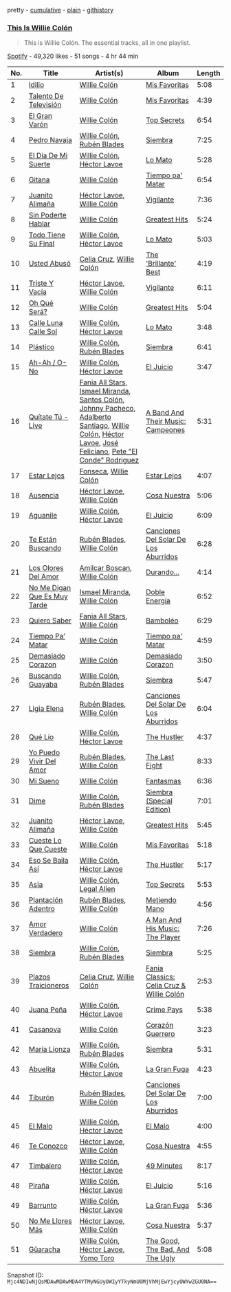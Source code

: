 pretty - [cumulative](/playlists/cumulative/37i9dQZF1DZ06evO4szWAU.md) - [plain](/playlists/plain/37i9dQZF1DZ06evO4szWAU) - [githistory](https://github.githistory.xyz/mackorone/spotify-playlist-archive/blob/main/playlists/plain/37i9dQZF1DZ06evO4szWAU)

### [This Is Willie Colón](https://open.spotify.com/playlist/37i9dQZF1DZ06evO4szWAU)

> This is Willie Colón\. The essential tracks, all in one playlist.

[Spotify](https://open.spotify.com/user/spotify) - 49,320 likes - 51 songs - 4 hr 44 min

| No. | Title | Artist(s) | Album | Length |
|---|---|---|---|---|
| 1 | [Idilio](https://open.spotify.com/track/6VQ2fI8goSX8mpSvytXkXR) | [Willie Colón](https://open.spotify.com/artist/7x5Slu7yTE5icZjNsc3OzW) | [Mis Favoritas](https://open.spotify.com/album/44rPp1bnN1eL9ld3QE1t9c) | 5:08 |
| 2 | [Talento De Televisión](https://open.spotify.com/track/3fRIuTih8bzc0vtY9fHhvF) | [Willie Colón](https://open.spotify.com/artist/7x5Slu7yTE5icZjNsc3OzW) | [Mis Favoritas](https://open.spotify.com/album/44rPp1bnN1eL9ld3QE1t9c) | 4:39 |
| 3 | [El Gran Varón](https://open.spotify.com/track/5XWfwjzFNl2pTB737fx7qr) | [Willie Colón](https://open.spotify.com/artist/7x5Slu7yTE5icZjNsc3OzW) | [Top Secrets](https://open.spotify.com/album/6ZgO4zBDcGJgLUCk2z0NLy) | 6:54 |
| 4 | [Pedro Navaja](https://open.spotify.com/track/7aKs8kWKKau0SDgaeyZMAX) | [Willie Colón](https://open.spotify.com/artist/7x5Slu7yTE5icZjNsc3OzW), [Rubén Blades](https://open.spotify.com/artist/5BwMgvRwlq61SmknvsVIQj) | [Siembra](https://open.spotify.com/album/7wOJ9RTQr05ytqROWtTPzy) | 7:25 |
| 5 | [El Día De Mi Suerte](https://open.spotify.com/track/7Kmfjms3yyhg2y56mN7EfZ) | [Willie Colón](https://open.spotify.com/artist/7x5Slu7yTE5icZjNsc3OzW), [Héctor Lavoe](https://open.spotify.com/artist/7opp16lU7VM3l2WBdGMYHP) | [Lo Mato](https://open.spotify.com/album/4TzXeIsjyPLaNvgOd84bwr) | 5:28 |
| 6 | [Gitana](https://open.spotify.com/track/4VTb5wB46sZDsfL8XgroGt) | [Willie Colón](https://open.spotify.com/artist/7x5Slu7yTE5icZjNsc3OzW) | [Tiempo pa' Matar](https://open.spotify.com/album/12fkmxSR5zWnxJqCyxDIy5) | 6:54 |
| 7 | [Juanito Alimaña](https://open.spotify.com/track/336Xdyzllb9WbJIC8XF90t) | [Héctor Lavoe](https://open.spotify.com/artist/7opp16lU7VM3l2WBdGMYHP), [Willie Colón](https://open.spotify.com/artist/7x5Slu7yTE5icZjNsc3OzW) | [Vigilante](https://open.spotify.com/album/0gNCmEbPNV1OJ6JIcExTB7) | 7:36 |
| 8 | [Sin Poderte Hablar](https://open.spotify.com/track/0cG5FL1bWUhhZTCaiRQVsg) | [Willie Colón](https://open.spotify.com/artist/7x5Slu7yTE5icZjNsc3OzW) | [Greatest Hits](https://open.spotify.com/album/4zAgB7K2I3oeUufUpSHwOZ) | 5:24 |
| 9 | [Todo Tiene Su Final](https://open.spotify.com/track/7r0ckjpJUZwOASD1VLJgS7) | [Willie Colón](https://open.spotify.com/artist/7x5Slu7yTE5icZjNsc3OzW), [Héctor Lavoe](https://open.spotify.com/artist/7opp16lU7VM3l2WBdGMYHP) | [Lo Mato](https://open.spotify.com/album/4TzXeIsjyPLaNvgOd84bwr) | 5:03 |
| 10 | [Usted Abusó](https://open.spotify.com/track/3FNjqlfbQ153UsLKhDIxHo) | [Celia Cruz](https://open.spotify.com/artist/2weA6hhVqTIN2gSn9PUB9U), [Willie Colón](https://open.spotify.com/artist/7x5Slu7yTE5icZjNsc3OzW) | [The 'Brillante' Best](https://open.spotify.com/album/1YTyamO7TMTaKM9vtfKk25) | 4:19 |
| 11 | [Triste Y Vacía](https://open.spotify.com/track/4eJXH4tss0nwgHlaPqMwSc) | [Héctor Lavoe](https://open.spotify.com/artist/7opp16lU7VM3l2WBdGMYHP), [Willie Colón](https://open.spotify.com/artist/7x5Slu7yTE5icZjNsc3OzW) | [Vigilante](https://open.spotify.com/album/0gNCmEbPNV1OJ6JIcExTB7) | 6:11 |
| 12 | [Oh Qué Será?](https://open.spotify.com/track/2n1MTLCis6qPSDKdr5XSDI) | [Willie Colón](https://open.spotify.com/artist/7x5Slu7yTE5icZjNsc3OzW) | [Greatest Hits](https://open.spotify.com/album/4zAgB7K2I3oeUufUpSHwOZ) | 5:04 |
| 13 | [Calle Luna Calle Sol](https://open.spotify.com/track/1Ics9ai6jbcHHBRaTy1HiD) | [Willie Colón](https://open.spotify.com/artist/7x5Slu7yTE5icZjNsc3OzW), [Héctor Lavoe](https://open.spotify.com/artist/7opp16lU7VM3l2WBdGMYHP) | [Lo Mato](https://open.spotify.com/album/4TzXeIsjyPLaNvgOd84bwr) | 3:48 |
| 14 | [Plástico](https://open.spotify.com/track/3ZIE8flTJ6WWn8wF0YzaaQ) | [Willie Colón](https://open.spotify.com/artist/7x5Slu7yTE5icZjNsc3OzW), [Rubén Blades](https://open.spotify.com/artist/5BwMgvRwlq61SmknvsVIQj) | [Siembra](https://open.spotify.com/album/7wOJ9RTQr05ytqROWtTPzy) | 6:41 |
| 15 | [Ah\-Ah / O\-No](https://open.spotify.com/track/5OmWm4rnwYwHAxWePNqaoK) | [Willie Colón](https://open.spotify.com/artist/7x5Slu7yTE5icZjNsc3OzW), [Héctor Lavoe](https://open.spotify.com/artist/7opp16lU7VM3l2WBdGMYHP) | [El Juicio](https://open.spotify.com/album/3VGeuVPBeITXJwWt2YUPZW) | 3:47 |
| 16 | [Quítate Tú \- Live](https://open.spotify.com/track/1rijHA5veEZDV5CrGLpex6) | [Fania All Stars](https://open.spotify.com/artist/1OdyhpUABf8avaZ9r8nI1u), [Ismael Miranda](https://open.spotify.com/artist/5S3BxZrK4hYN3fwsw8oumq), [Santos Colón](https://open.spotify.com/artist/3RTLdhg8OTJebOdXZ1oQsz), [Johnny Pacheco](https://open.spotify.com/artist/09947uhj2ZwU9mFXK5v50o), [Adalberto Santiago](https://open.spotify.com/artist/6tZxUxheS7w3953cQFOXkd), [Willie Colón](https://open.spotify.com/artist/7x5Slu7yTE5icZjNsc3OzW), [Héctor Lavoe](https://open.spotify.com/artist/7opp16lU7VM3l2WBdGMYHP), [José Feliciano](https://open.spotify.com/artist/7K78lVZ8XzkjfRSI7570FF), [Pete "El Conde" Rodriguez](https://open.spotify.com/artist/1Nl2RRbigQuX1TqV1tSPHa) | [A Band And Their Music: Campeones](https://open.spotify.com/album/4qKhAuom2JYxGkVw8fzFbp) | 5:31 |
| 17 | [Estar Lejos](https://open.spotify.com/track/4lmd6jUDk3bUWkID5w0CCA) | [Fonseca](https://open.spotify.com/artist/53KTldaJ8tHSkYU3nigfwP), [Willie Colón](https://open.spotify.com/artist/7x5Slu7yTE5icZjNsc3OzW) | [Estar Lejos](https://open.spotify.com/album/6lH96T5oRD0PSBkeblpq11) | 4:07 |
| 18 | [Ausencia](https://open.spotify.com/track/1r6oqZhRYStrYWSeGKuCFP) | [Héctor Lavoe](https://open.spotify.com/artist/7opp16lU7VM3l2WBdGMYHP), [Willie Colón](https://open.spotify.com/artist/7x5Slu7yTE5icZjNsc3OzW) | [Cosa Nuestra](https://open.spotify.com/album/2ta1doHAXdTOtLLoc02fZf) | 5:06 |
| 19 | [Aguanile](https://open.spotify.com/track/0pX477ap2l86BbHfKTncpM) | [Willie Colón](https://open.spotify.com/artist/7x5Slu7yTE5icZjNsc3OzW), [Héctor Lavoe](https://open.spotify.com/artist/7opp16lU7VM3l2WBdGMYHP) | [El Juicio](https://open.spotify.com/album/3VGeuVPBeITXJwWt2YUPZW) | 6:09 |
| 20 | [Te Están Buscando](https://open.spotify.com/track/3BBNvpNb4uBGetyf5R34ac) | [Rubén Blades](https://open.spotify.com/artist/5BwMgvRwlq61SmknvsVIQj), [Willie Colón](https://open.spotify.com/artist/7x5Slu7yTE5icZjNsc3OzW) | [Canciones Del Solar De Los Aburridos](https://open.spotify.com/album/1szanrwjas55YHd6OzZrCs) | 6:28 |
| 21 | [Los Olores Del Amor](https://open.spotify.com/track/7IohE5vxO2AdL0Amc5b8Qc) | [Amilcar Boscan](https://open.spotify.com/artist/4xrEN4FSoIGzynaT06oB6L), [Willie Colón](https://open.spotify.com/artist/7x5Slu7yTE5icZjNsc3OzW) | [Durando...](https://open.spotify.com/album/0yNoH92hDL674j5VHPLdCQ) | 4:14 |
| 22 | [No Me Digan Que Es Muy Tarde](https://open.spotify.com/track/5kiRyGmKOdmc2SyD3JqcSI) | [Ismael Miranda](https://open.spotify.com/artist/5S3BxZrK4hYN3fwsw8oumq), [Willie Colón](https://open.spotify.com/artist/7x5Slu7yTE5icZjNsc3OzW) | [Doble Energía](https://open.spotify.com/album/1t9CWp3ykgHF83aO4uYYmU) | 6:52 |
| 23 | [Quiero Saber](https://open.spotify.com/track/4NSE3aImn1LeqIMpNEKwVL) | [Fania All Stars](https://open.spotify.com/artist/1OdyhpUABf8avaZ9r8nI1u), [Willie Colón](https://open.spotify.com/artist/7x5Slu7yTE5icZjNsc3OzW) | [Bamboléo](https://open.spotify.com/album/10FXtMH6uOwaTMFs9bpmY2) | 6:29 |
| 24 | [Tiempo Pa’ Matar](https://open.spotify.com/track/6LC8pFSA5K9zJVSWiVQwf8) | [Willie Colón](https://open.spotify.com/artist/7x5Slu7yTE5icZjNsc3OzW) | [Tiempo pa' Matar](https://open.spotify.com/album/12fkmxSR5zWnxJqCyxDIy5) | 4:59 |
| 25 | [Demasiado Corazon](https://open.spotify.com/track/203xPsmlzOYbPoUv4WL2kM) | [Willie Colón](https://open.spotify.com/artist/7x5Slu7yTE5icZjNsc3OzW) | [Demasiado Corazon](https://open.spotify.com/album/2IgZZffWbFgLioltFU54VE) | 3:50 |
| 26 | [Buscando Guayaba](https://open.spotify.com/track/51pnSx6vfBzV8lkLLNFFpy) | [Willie Colón](https://open.spotify.com/artist/7x5Slu7yTE5icZjNsc3OzW), [Rubén Blades](https://open.spotify.com/artist/5BwMgvRwlq61SmknvsVIQj) | [Siembra](https://open.spotify.com/album/7wOJ9RTQr05ytqROWtTPzy) | 5:47 |
| 27 | [Ligia Elena](https://open.spotify.com/track/38UKG3bIB4gT3EzQqE3eEm) | [Rubén Blades](https://open.spotify.com/artist/5BwMgvRwlq61SmknvsVIQj), [Willie Colón](https://open.spotify.com/artist/7x5Slu7yTE5icZjNsc3OzW) | [Canciones Del Solar De Los Aburridos](https://open.spotify.com/album/1szanrwjas55YHd6OzZrCs) | 6:04 |
| 28 | [Qué Lío](https://open.spotify.com/track/3J4krWOV6J3mE6tNYiaqn2) | [Willie Colón](https://open.spotify.com/artist/7x5Slu7yTE5icZjNsc3OzW), [Héctor Lavoe](https://open.spotify.com/artist/7opp16lU7VM3l2WBdGMYHP) | [The Hustler](https://open.spotify.com/album/5trTLGiHIuTdRFw6DeP61C) | 4:37 |
| 29 | [Yo Puedo Vivir Del Amor](https://open.spotify.com/track/0eAYoOWUKQXvuqhD8Ez7hF) | [Rubén Blades](https://open.spotify.com/artist/5BwMgvRwlq61SmknvsVIQj), [Willie Colón](https://open.spotify.com/artist/7x5Slu7yTE5icZjNsc3OzW) | [The Last Fight](https://open.spotify.com/album/20JGWasfJLuT85SK6vNjzR) | 8:33 |
| 30 | [Mi Sueno](https://open.spotify.com/track/7L1SGKE5a8GeCY03uY4XUS) | [Willie Colón](https://open.spotify.com/artist/7x5Slu7yTE5icZjNsc3OzW) | [Fantasmas](https://open.spotify.com/album/7dY91yvJXIeBrzDhiMnYDW) | 6:36 |
| 31 | [Dime](https://open.spotify.com/track/1qrJSmYy08r64JG7h5NG0r) | [Willie Colón](https://open.spotify.com/artist/7x5Slu7yTE5icZjNsc3OzW), [Rubén Blades](https://open.spotify.com/artist/5BwMgvRwlq61SmknvsVIQj) | [Siembra \(Special Edition\)](https://open.spotify.com/album/0eEepSVOpeDUxu5TKcaZHJ) | 7:01 |
| 32 | [Juanito Alimaña](https://open.spotify.com/track/02c7d670y3o6IvkBPazlFu) | [Héctor Lavoe](https://open.spotify.com/artist/7opp16lU7VM3l2WBdGMYHP), [Willie Colón](https://open.spotify.com/artist/7x5Slu7yTE5icZjNsc3OzW) | [Greatest Hits](https://open.spotify.com/album/4zAgB7K2I3oeUufUpSHwOZ) | 5:45 |
| 33 | [Cueste Lo Que Cueste](https://open.spotify.com/track/4BNDskrn6uPYQAbenwJSDD) | [Willie Colón](https://open.spotify.com/artist/7x5Slu7yTE5icZjNsc3OzW) | [Mis Favoritas](https://open.spotify.com/album/44rPp1bnN1eL9ld3QE1t9c) | 5:18 |
| 34 | [Eso Se Baila Así](https://open.spotify.com/track/6idJ1C13ztOwTWnvipyTcV) | [Willie Colón](https://open.spotify.com/artist/7x5Slu7yTE5icZjNsc3OzW), [Héctor Lavoe](https://open.spotify.com/artist/7opp16lU7VM3l2WBdGMYHP) | [The Hustler](https://open.spotify.com/album/5trTLGiHIuTdRFw6DeP61C) | 5:17 |
| 35 | [Asia](https://open.spotify.com/track/3CfIDPm4i05VYkF0SvEWdb) | [Willie Colón](https://open.spotify.com/artist/7x5Slu7yTE5icZjNsc3OzW), [Legal Alien](https://open.spotify.com/artist/7vfizYhRy90JbEGQHUih3T) | [Top Secrets](https://open.spotify.com/album/6ZgO4zBDcGJgLUCk2z0NLy) | 5:53 |
| 36 | [Plantación Adentro](https://open.spotify.com/track/2OBZVLhtWun61t4Q94HcVR) | [Rubén Blades](https://open.spotify.com/artist/5BwMgvRwlq61SmknvsVIQj), [Willie Colón](https://open.spotify.com/artist/7x5Slu7yTE5icZjNsc3OzW) | [Metiendo Mano](https://open.spotify.com/album/3oOEQ4KB3ZegkjEvfHjiYn) | 4:56 |
| 37 | [Amor Verdadero](https://open.spotify.com/track/1OW3pXLhVdMm7giLW6siEm) | [Willie Colón](https://open.spotify.com/artist/7x5Slu7yTE5icZjNsc3OzW) | [A Man And His Music: The Player](https://open.spotify.com/album/2ZUUOq0b4wMipAz9TUSqGg) | 7:26 |
| 38 | [Siembra](https://open.spotify.com/track/362GCFRPvy9wChpMudJMAx) | [Willie Colón](https://open.spotify.com/artist/7x5Slu7yTE5icZjNsc3OzW), [Rubén Blades](https://open.spotify.com/artist/5BwMgvRwlq61SmknvsVIQj) | [Siembra](https://open.spotify.com/album/7wOJ9RTQr05ytqROWtTPzy) | 5:25 |
| 39 | [Plazos Traicioneros](https://open.spotify.com/track/2JNdjO7PwLCCOI9iATKZRQ) | [Celia Cruz](https://open.spotify.com/artist/2weA6hhVqTIN2gSn9PUB9U), [Willie Colón](https://open.spotify.com/artist/7x5Slu7yTE5icZjNsc3OzW) | [Fania Classics: Celia Cruz & Willie Colón](https://open.spotify.com/album/2Aa055iU5gYEcGNe7Mo0ht) | 2:53 |
| 40 | [Juana Peña](https://open.spotify.com/track/4GBxHI71GOyv9umXPnbs0z) | [Willie Colón](https://open.spotify.com/artist/7x5Slu7yTE5icZjNsc3OzW), [Héctor Lavoe](https://open.spotify.com/artist/7opp16lU7VM3l2WBdGMYHP) | [Crime Pays](https://open.spotify.com/album/31FDxX16G7sPB3p5bNhf8K) | 5:38 |
| 41 | [Casanova](https://open.spotify.com/track/6dQBpbW4zmZZwWuAB1Xiwc) | [Willie Colón](https://open.spotify.com/artist/7x5Slu7yTE5icZjNsc3OzW) | [Corazón Guerrero](https://open.spotify.com/album/49qrC2ziwxKumQm96y3cO5) | 3:23 |
| 42 | [María Lionza](https://open.spotify.com/track/5MyPzq1IsxS1x7FkhdpJUF) | [Willie Colón](https://open.spotify.com/artist/7x5Slu7yTE5icZjNsc3OzW), [Rubén Blades](https://open.spotify.com/artist/5BwMgvRwlq61SmknvsVIQj) | [Siembra](https://open.spotify.com/album/7wOJ9RTQr05ytqROWtTPzy) | 5:31 |
| 43 | [Abuelita](https://open.spotify.com/track/2N5H8pIB12voccA8FPEHZ8) | [Willie Colón](https://open.spotify.com/artist/7x5Slu7yTE5icZjNsc3OzW), [Héctor Lavoe](https://open.spotify.com/artist/7opp16lU7VM3l2WBdGMYHP) | [La Gran Fuga](https://open.spotify.com/album/5fY6IgtUM14tFh6iHwbT6l) | 4:23 |
| 44 | [Tiburón](https://open.spotify.com/track/7nbzvThgq44C1X56D4RZuL) | [Rubén Blades](https://open.spotify.com/artist/5BwMgvRwlq61SmknvsVIQj), [Willie Colón](https://open.spotify.com/artist/7x5Slu7yTE5icZjNsc3OzW) | [Canciones Del Solar De Los Aburridos](https://open.spotify.com/album/1szanrwjas55YHd6OzZrCs) | 7:00 |
| 45 | [El Malo](https://open.spotify.com/track/1fIjc50dmcl9PkH3E4iG4E) | [Willie Colón](https://open.spotify.com/artist/7x5Slu7yTE5icZjNsc3OzW), [Héctor Lavoe](https://open.spotify.com/artist/7opp16lU7VM3l2WBdGMYHP) | [El Malo](https://open.spotify.com/album/6ROTUtQlp130rdHDff3nhE) | 4:00 |
| 46 | [Te Conozco](https://open.spotify.com/track/4QQSXJaG5mh3dGBHqXaft1) | [Héctor Lavoe](https://open.spotify.com/artist/7opp16lU7VM3l2WBdGMYHP), [Willie Colón](https://open.spotify.com/artist/7x5Slu7yTE5icZjNsc3OzW) | [Cosa Nuestra](https://open.spotify.com/album/2ta1doHAXdTOtLLoc02fZf) | 4:55 |
| 47 | [Timbalero](https://open.spotify.com/track/52Bo07jYDz6FkKnOL07x3Q) | [Willie Colón](https://open.spotify.com/artist/7x5Slu7yTE5icZjNsc3OzW), [Héctor Lavoe](https://open.spotify.com/artist/7opp16lU7VM3l2WBdGMYHP) | [49 Minutes](https://open.spotify.com/album/1T4b8OHo82V9mr8UdMTJ72) | 8:17 |
| 48 | [Piraña](https://open.spotify.com/track/2SdrV0mPzc8UZ89a3Eg1z6) | [Willie Colón](https://open.spotify.com/artist/7x5Slu7yTE5icZjNsc3OzW), [Héctor Lavoe](https://open.spotify.com/artist/7opp16lU7VM3l2WBdGMYHP) | [El Juicio](https://open.spotify.com/album/3VGeuVPBeITXJwWt2YUPZW) | 5:16 |
| 49 | [Barrunto](https://open.spotify.com/track/0oCentzpU5hprEWJtggVIc) | [Willie Colón](https://open.spotify.com/artist/7x5Slu7yTE5icZjNsc3OzW), [Héctor Lavoe](https://open.spotify.com/artist/7opp16lU7VM3l2WBdGMYHP) | [La Gran Fuga](https://open.spotify.com/album/5fY6IgtUM14tFh6iHwbT6l) | 5:36 |
| 50 | [No Me Llores Más](https://open.spotify.com/track/74SLiN21pdSJEktbjyjO5I) | [Héctor Lavoe](https://open.spotify.com/artist/7opp16lU7VM3l2WBdGMYHP), [Willie Colón](https://open.spotify.com/artist/7x5Slu7yTE5icZjNsc3OzW) | [Cosa Nuestra](https://open.spotify.com/album/2ta1doHAXdTOtLLoc02fZf) | 5:37 |
| 51 | [Güaracha](https://open.spotify.com/track/4XYL7aZZALAQNgaZJJoWaH) | [Willie Colón](https://open.spotify.com/artist/7x5Slu7yTE5icZjNsc3OzW), [Héctor Lavoe](https://open.spotify.com/artist/7opp16lU7VM3l2WBdGMYHP), [Yomo Toro](https://open.spotify.com/artist/112OOUPY3pq7Hr35s3po6E) | [The Good, The Bad, And The Ugly](https://open.spotify.com/album/3LDMqOKiHh17XZlSjDfQSn) | 5:08 |

Snapshot ID: `Mjc4NDIwNjQsMDAwMDAwMDA4YTMyNGUyOWIyYTkyNmU0MjVhMjEwYjcyOWYwZGU0NA==`
